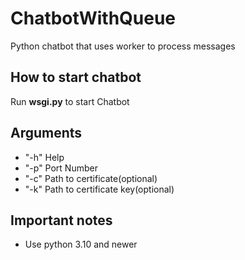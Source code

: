 # ChatbotWithQueue
Python chatbot that uses worker to process messages

## How to start chatbot
Run **wsgi.py** to start Chatbot

## Arguments
- "-h" Help 
- "-p" Port Number
- "-c" Path to certificate(optional)
- "-k" Path to certificate key(optional)

## Important notes
- Use python 3.10 and newer

